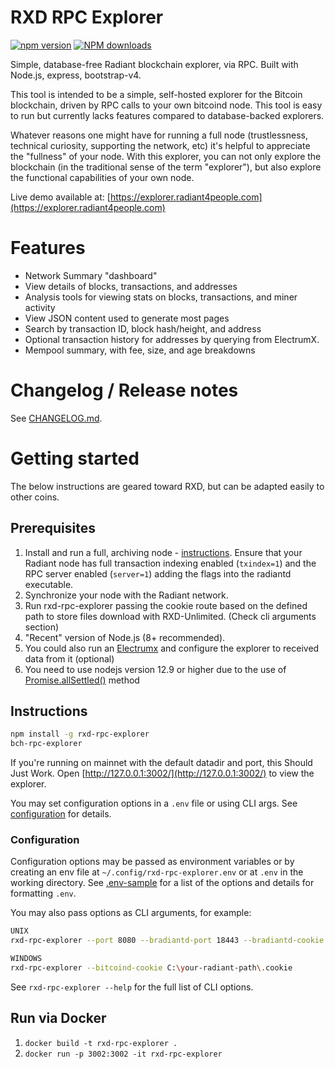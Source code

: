 # RXD RPC Explorer

[![npm version][npm-ver-img]][npm-ver-url] [![NPM downloads][npm-dl-img]][npm-dl-url]


Simple, database-free Radiant blockchain explorer, via RPC. Built with Node.js, express, bootstrap-v4.

This tool is intended to be a simple, self-hosted explorer for the Bitcoin blockchain, driven by RPC calls to your own bitcoind node. This tool is easy to run but currently lacks features compared to database-backed explorers.

Whatever reasons one might have for running a full node (trustlessness, technical curiosity, supporting the network, etc) it's helpful to appreciate the "fullness" of your node. With this explorer, you can not only explore the blockchain (in the traditional sense of the term "explorer"), but also explore the functional capabilities of your own node.

Live demo available at: [https://explorer.radiant4people.com](https://explorer.radiant4people.com)

# Features

* Network Summary "dashboard"
* View details of blocks, transactions, and addresses
* Analysis tools for viewing stats on blocks, transactions, and miner activity
* View JSON content used to generate most pages
* Search by transaction ID, block hash/height, and address
* Optional transaction history for addresses by querying from ElectrumX.
* Mempool summary, with fee, size, and age breakdowns

# Changelog / Release notes

See [CHANGELOG.md](/CHANGELOG.md).

# Getting started

The below instructions are geared toward RXD, but can be adapted easily to other coins.

## Prerequisites

1. Install and run a full, archiving node - [instructions](https://github.com/RadiantBlockchain/radiant-node). Ensure that your Radiant node has full transaction indexing enabled (`txindex=1`) and the RPC server enabled (`server=1`) adding the flags into the radiantd executable.
2. Synchronize your node with the Radiant network.
3. Run rxd-rpc-explorer passing the cookie route based on the defined path to store files download with RXD-Unlimited. (Check cli arguments section)
4. "Recent" version of Node.js (8+ recommended).
5. You could also run an [Electrumx](https://github.com/RadiantBlockchain-Community/electrumx) and configure the explorer to received data from it (optional)
6. You need to use nodejs version 12.9 or higher due to the use of [Promise.allSettled()](https://developer.mozilla.org/en-US/docs/Web/JavaScript/Reference/Global_Objects/Promise/allSettled) method

## Instructions

```bash
npm install -g rxd-rpc-explorer
bch-rpc-explorer
```

If you're running on mainnet with the default datadir and port, this Should Just Work.
Open [http://127.0.0.1:3002/](http://127.0.0.1:3002/) to view the explorer.

You may set configuration options in a `.env` file or using CLI args.
See [configuration](#configuration) for details.

### Configuration

Configuration options may be passed as environment variables
or by creating an env file at `~/.config/rxd-rpc-explorer.env`
or at `.env` in the working directory.
See [.env-sample](.env-sample) for a list of the options and details for formatting `.env`.

You may also pass options as CLI arguments, for example:

```bash
UNIX
rxd-rpc-explorer --port 8080 --bradiantd-port 18443 --bradiantd-cookie ~/.radiant/regtest/.cookie

WINDOWS
rxd-rpc-explorer --bitcoind-cookie C:\your-radiant-path\.cookie
```

See `rxd-rpc-explorer --help` for the full list of CLI options.

## Run via Docker

1. `docker build -t rxd-rpc-explorer .`
2. `docker run -p 3002:3002 -it rxd-rpc-explorer`

[npm-ver-img]: https://img.shields.io/npm/v/bch-rpc-explorer.svg?style=flat
[npm-ver-url]: https://www.npmjs.com/package/bch-rpc-explorer
[npm-dl-img]: http://img.shields.io/npm/dm/bch-rpc-explorer.svg?style=flat
[npm-dl-url]: https://npmcharts.com/compare/bch-rpc-explorer?minimal=true

